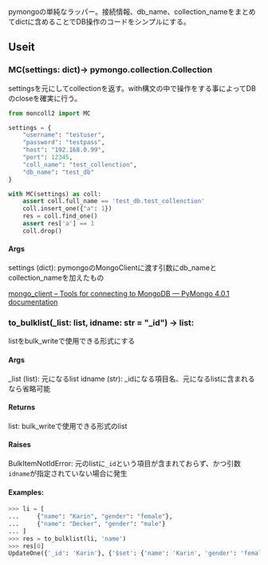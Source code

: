 pymongoの単純なラッパー。接続情報、db_name、collection_nameをまとめてdictに含めることでDB操作のコードをシンプルにする。

[comment]: <> ([![Test]&#40;https://github.com/atu4403/moncoll2/actions/workflows/test.yml/badge.svg&#41;]&#40;https://github.com/atu4403/moncoll2/actions/workflows/test.yml&#41;)

[comment]: <> ([![PyPI version]&#40;https://badge.fury.io/py/moncoll2.svg&#41;]&#40;https://badge.fury.io/py/moncoll2&#41;)

[comment]: <> (document link)

[comment]: <> (## Install)

[comment]: <> (```bash)

[comment]: <> (pip install moncoll2)

[comment]: <> (```)

## Useit

### MC(settings: dict)-> pymongo.collection.Collection

settingsを元にしてcollectionを返す。with構文の中で操作をする事によってDBのcloseを確実に行う。

```py
from moncoll2 import MC

settings = {
    "username": "testuser",
    "password": "testpass",
    "host": "192.168.0.99",
    "port": 12345,
    "coll_name": "test_collenction",
    "db_name": "test_db"
}

with MC(settings) as coll:
    assert coll.full_name == 'test_db.test_collenction'
    coll.insert_one({"a": 1})
    res = coll.find_one()
    assert res['a'] == 1
    coll.drop()
```

#### Args

settings (dict): pymongoのMongoClientに渡す引数にdb_nameとcollection_nameを加えたもの

[mongo_client – Tools for connecting to MongoDB — PyMongo 4.0.1 documentation](https://pymongo.readthedocs.io/en/stable/api/pymongo/mongo_client.html)

### to_bulklist(_list: list, idname: str = "_id") -> list:

listをbulk_writeで使用できる形式にする

#### Args

_list (list): 元になるlist idname (str): _idになる項目名、元になるlistに含まれるなら省略可能

#### Returns

list: bulk_writeで使用できる形式のlist

#### Raises

BulkItemNotIdError: 元のlistに`_id`という項目が含まれておらず、かつ引数`idname`が指定されていない場合に発生

#### Examples:

```python
>>> li = [
...     {"name": "Karin", "gender": "female"},
...     {"name": "Decker", "gender": "male"}
... ]
>>> res = to_bulklist(li, 'name')
>>> res[0]
UpdateOne({'_id': 'Karin'}, {'$set': {'name': 'Karin', 'gender': 'female', '_id': 'Karin'}}, True, None, None, None)
```
